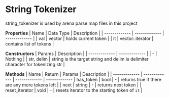 # String Tokenizer
string_tokenizer is used by arena parse map files in this project

**Properties** 
| Name  | Data Type | Description |
| ------------- | ------------- | ------------- |
| val | vector<string> | holds current token |
| it | vector<string>::iterator | contains list of tokens |


**Constructors**
| Params | Description |
| ------------- | ------------- |
| - | Nothing |
| str, delim | string is the target string and delim is delimiter character for tokenizing str |

**Methods**
| Name | Return | Params | Description |
| ------------- | ------------- | ------------- | ------------- |
has_token | bool | - | returns true if there are any more tokens left |
| next | string | - | returns next token |
| reset_iterator | void | - | resets iterator to the starting token of `it` |
